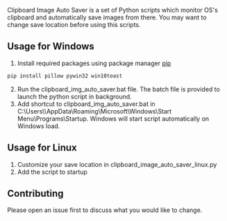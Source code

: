 Clipboard Image Auto Saver is a set of Python scripts which monitor OS's clipboard and automatically save images from there. You may want to change save location before using this scripts.

## Usage for Windows
1. Install required packages using package manager [pip](https://pip.pypa.io/en/stable/)
```bash
pip install pillow pywin32 win10toast
```
2. Run the clipboard_img_auto_saver.bat file. The batch file is provided to launch the python script in background.
3. Add shortcut to clipboard_img_auto_saver.bat in C:\Users\\<your user>\AppData\Roaming\Microsoft\Windows\Start Menu\Programs\Startup. Windows will start script automatically on Windows load.

## Usage for Linux
1. Customize your save location in clipboard_image_auto_saver_linux.py
2. Add the script to startup

## Contributing
Please open an issue first to discuss what you would like to change.
